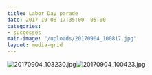 ```yaml
---
title: Labor Day parade
date: 2017-10-08 17:35:00 -05:00
categories:
- successes
main-image: "/uploads/20170904_100817.jpg"
layout: media-grid
---
```


![20170904_103230.jpg](/uploads/20170904_103230.jpg)![20170904_100423.jpg](/uploads/20170904_100423.jpg)